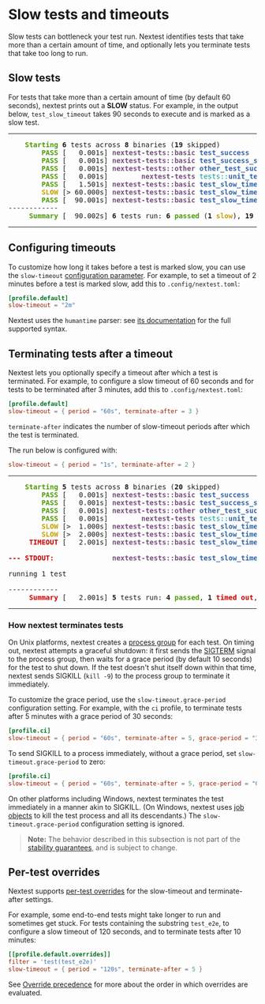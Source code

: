 # Slow tests and timeouts

Slow tests can bottleneck your test run. Nextest identifies tests that take more than a certain amount of time, and optionally lets you terminate tests that take too long to run.

## Slow tests

For tests that take more than a certain amount of time (by default 60 seconds), nextest prints out a **SLOW** status. For example, in the output below, `test_slow_timeout` takes 90 seconds to execute and is marked as a slow test.

---

<pre><font color="#4E9A06"><b>    Starting</b></font> <b>6</b> tests across <b>8</b> binaries (<b>19</b> skipped)
<font color="#4E9A06"><b>        PASS</b></font> [   0.001s] <font color="#75507B"><b>nextest-tests::basic</b></font> <font color="#3465A4"><b>test_success</b></font>
<font color="#4E9A06"><b>        PASS</b></font> [   0.001s] <font color="#75507B"><b>nextest-tests::basic</b></font> <font color="#3465A4"><b>test_success_should_panic</b></font>
<font color="#4E9A06"><b>        PASS</b></font> [   0.001s] <font color="#75507B"><b>nextest-tests::other</b></font> <font color="#3465A4"><b>other_test_success</b></font>
<font color="#4E9A06"><b>        PASS</b></font> [   0.001s] <font color="#75507B"><b>       nextest-tests</b></font> <font color="#06989A">tests::</font><font color="#3465A4"><b>unit_test_success</b></font>
<font color="#4E9A06"><b>        PASS</b></font> [   1.501s] <font color="#75507B"><b>nextest-tests::basic</b></font> <font color="#3465A4"><b>test_slow_timeout_2</b></font>
<font color="#C4A000"><b>        SLOW</b></font> [&gt; 60.000s] <font color="#75507B"><b>nextest-tests::basic</b></font> <font color="#3465A4"><b>test_slow_timeout</b></font>
<font color="#4E9A06"><b>        PASS</b></font> [  90.001s] <font color="#75507B"><b>nextest-tests::basic</b></font> <font color="#3465A4"><b>test_slow_timeout</b></font>
------------
<font color="#4E9A06"><b>     Summary</b></font> [  90.002s] <b>6</b> tests run: <b>6</b> <font color="#4E9A06"><b>passed</b></font> (<b>1</b> <font color="#C4A000"><b>slow</b></font>), <b>19</b> <font color="#C4A000"><b>skipped</b></font>
</pre>

---

## Configuring timeouts

To customize how long it takes before a test is marked slow, you can use the `slow-timeout` [configuration parameter](configuration.md). For example, to set a timeout of 2 minutes before a test is marked slow, add this to `.config/nextest.toml`:

```toml
[profile.default]
slow-timeout = "2m"
```

Nextest uses the `humantime` parser: see [its documentation](https://docs.rs/humantime/latest/humantime/fn.parse_duration.html) for the full supported syntax.

## Terminating tests after a timeout

Nextest lets you optionally specify a timeout after which a test is terminated. For example, to configure a slow timeout of 60 seconds and for tests to be terminated after 3 minutes, add this to `.config/nextest.toml`:

```toml
[profile.default]
slow-timeout = { period = "60s", terminate-after = 3 }
```

`terminate-after` indicates the number of slow-timeout periods after which the test is terminated.

The run below is configured with:

```toml
slow-timeout = { period = "1s", terminate-after = 2 }
```

---

<pre><font color="#4E9A06"><b>    Starting</b></font> <b>5</b> tests across <b>8</b> binaries (<b>20</b> skipped)
<font color="#4E9A06"><b>        PASS</b></font> [   0.001s] <font color="#75507B"><b>nextest-tests::basic</b></font> <font color="#3465A4"><b>test_success</b></font>
<font color="#4E9A06"><b>        PASS</b></font> [   0.001s] <font color="#75507B"><b>nextest-tests::basic</b></font> <font color="#3465A4"><b>test_success_should_panic</b></font>
<font color="#4E9A06"><b>        PASS</b></font> [   0.001s] <font color="#75507B"><b>nextest-tests::other</b></font> <font color="#3465A4"><b>other_test_success</b></font>
<font color="#4E9A06"><b>        PASS</b></font> [   0.001s] <font color="#75507B"><b>       nextest-tests</b></font> <font color="#06989A">tests::</font><font color="#3465A4"><b>unit_test_success</b></font>
<font color="#C4A000"><b>        SLOW</b></font> [&gt;  1.000s] <font color="#75507B"><b>nextest-tests::basic</b></font> <font color="#3465A4"><b>test_slow_timeout</b></font>
<font color="#C4A000"><b>        SLOW</b></font> [&gt;  2.000s] <font color="#75507B"><b>nextest-tests::basic</b></font> <font color="#3465A4"><b>test_slow_timeout</b></font>
<font color="#CC0000"><b>     TIMEOUT</b></font> [   2.001s] <font color="#75507B"><b>nextest-tests::basic</b></font> <font color="#3465A4"><b>test_slow_timeout</b></font>

<font color="#CC0000"><b>--- STDOUT:              </b></font><font color="#75507B"><b>nextest-tests::basic</b></font> <font color="#3465A4"><b>test_slow_timeout</b></font><font color="#CC0000"><b> ---</b></font>

running 1 test

------------
<font color="#CC0000"><b>     Summary</b></font> [   2.001s] <b>5</b> tests run: <b>4</b> <font color="#4E9A06"><b>passed</b></font>, <b>1</b> <font color="#CC0000"><b>timed out</b></font>, <b>20</b> <font color="#C4A000"><b>skipped</b></font>
</pre>

---

### How nextest terminates tests

On Unix platforms, nextest creates a [process group] for each test. On timing out, nextest attempts a graceful shutdown: it first sends the [SIGTERM](https://www.gnu.org/software/libc/manual/html_node/Termination-Signals.html) signal to the process group, then waits for a grace period (by default 10 seconds) for the test to shut down. If the test doesn't shut itself down within that time, nextest sends SIGKILL (`kill -9`) to the process group to terminate it immediately.

To customize the grace period, use the `slow-timeout.grace-period` configuration setting. For example, with the `ci` profile, to terminate tests after 5 minutes with a grace period of 30 seconds:

```toml
[profile.ci]
slow-timeout = { period = "60s", terminate-after = 5, grace-period = "30s" }
```

To send SIGKILL to a process immediately, without a grace period, set `slow-timeout.grace-period` to zero:

```toml
[profile.ci]
slow-timeout = { period = "60s", terminate-after = 5, grace-period = "0s" }
```

On other platforms including Windows, nextest terminates the test immediately in a manner akin to SIGKILL. (On Windows, nextest uses [job objects] to kill the test process and all its descendants.) The `slow-timeout.grace-period` configuration setting is ignored.

> **Note:** The behavior described in this subsection is not part of the [stability guarantees](stability.md), and is subject to change.

[process group]: https://en.wikipedia.org/wiki/Process_group
[job objects]: https://docs.microsoft.com/en-us/windows/win32/procthread/job-objects

## Per-test overrides

Nextest supports [per-test overrides](per-test-overrides.md) for the slow-timeout and terminate-after settings.

For example, some end-to-end tests might take longer to run and sometimes get stuck. For tests containing the substring `test_e2e`, to configure a slow timeout of 120 seconds, and to terminate tests after 10 minutes:

```toml
[[profile.default.overrides]]
filter = 'test(test_e2e)'
slow-timeout = { period = "120s", terminate-after = 5 }
```

See [Override precedence](per-test-overrides.md#override-precedence) for more about the order in which overrides are evaluated.
